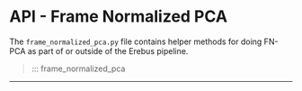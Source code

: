 # API - Frame Normalized PCA

The `frame_normalized_pca.py` file contains helper methods for doing FN-PCA as part of or outside of the Erebus pipeline.

> ::: frame_normalized_pca

---